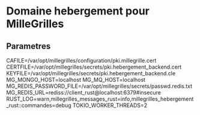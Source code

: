 # Domaine hebergement pour MilleGrilles

## Parametres

CAFILE=/var/opt/millegrilles/configuration/pki.millegrille.cert
CERTFILE=/var/opt/millegrilles/secrets/pki.hebergement_backend.cert
KEYFILE=/var/opt/millegrilles/secrets/pki.hebergement_backend.cle
MG_MONGO_HOST=localhost
MG_MQ_HOST=localhost
MG_REDIS_PASSWORD_FILE=/var/opt/millegrilles/secrets/passwd.redis.txt
MG_REDIS_URL=rediss://client_rust@localhost:6379#insecure
RUST_LOG=warn,millegrilles_messages_rust=info,millegrilles_hebergement_rust::commandes=debug
TOKIO_WORKER_THREADS=2
